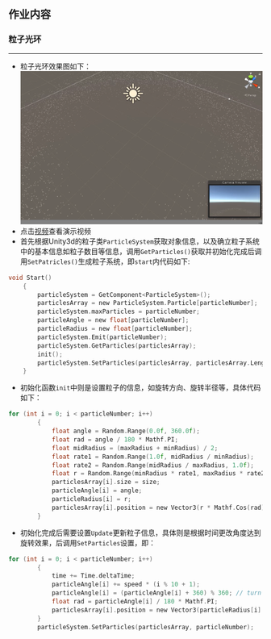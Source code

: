 ## 作业内容
### 粒子光环
----
- 粒子光环效果图如下：
![image](https://github.com/Simon-Hwang/Unity3d-learning/blob/master/Homework7/images/result.png)
- 点击[视频](https://github.com/Simon-Hwang/Unity3d-learning/blob/master/Homework7/demontration.mp4.mp4)查看演示视频
- 首先根据Unity3d的粒子类```ParticleSystem```获取对象信息，以及确立粒子系统中的基本信息如粒子数目等信息，调用```GetParticles()```获取并初始化完成后调用```SetPatricles()```生成粒子系统，即```start```内代码如下:
```c
void Start()
    {
        particleSystem = GetComponent<ParticleSystem>();
        particlesArray = new ParticleSystem.Particle[particleNumber];
        particleSystem.maxParticles = particleNumber;
        particleAngle = new float[particleNumber];
        particleRadius = new float[particleNumber];
        particleSystem.Emit(particleNumber);
        particleSystem.GetParticles(particlesArray);
        init();
        particleSystem.SetParticles(particlesArray, particlesArray.Length);  
    }
```
- 初始化函数```init```中则是设置粒子的信息，如旋转方向、旋转半径等，具体代码如下：
```c
for (int i = 0; i < particleNumber; i++)
        {
            float angle = Random.Range(0.0f, 360.0f);
            float rad = angle / 180 * Mathf.PI;
            float midRadius = (maxRadius + minRadius) / 2;
            float rate1 = Random.Range(1.0f, midRadius / minRadius);
            float rate2 = Random.Range(midRadius / maxRadius, 1.0f);
            float r = Random.Range(minRadius * rate1, maxRadius * rate2);
            particlesArray[i].size = size;
            particleAngle[i] = angle;
            particleRadius[i] = r;
            particlesArray[i].position = new Vector3(r * Mathf.Cos(rad), r * Mathf.Sin(rad), 0.0f);
        }
```
- 初始化完成后需要设置```Update```更新粒子信息，具体则是根据时间更改角度达到旋转效果，后调用```SetParticles```设置，即：
```c
for (int i = 0; i < particleNumber; i++)
        {
            time += Time.deltaTime;
            particleAngle[i] += speed * (i % 10 + 1);
            particleAngle[i] = (particleAngle[i] + 360) % 360; // turn into arc
            float rad = particleAngle[i] / 180 * Mathf.PI;
            particlesArray[i].position = new Vector3(particleRadius[i] * Mathf.Cos(rad), particleRadius[i] * Mathf.Sin(rad), 0f);
        }
        particleSystem.SetParticles(particlesArray, particleNumber);
```
